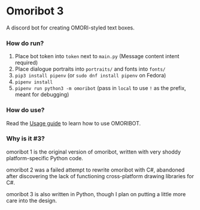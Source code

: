 # Omoribot 3

A discord bot for creating OMORI-styled text boxes.

### How do run?

1. Place bot token into `token` next to `main.py` (Message content intent required)
2. Place dialogue portraits into `portraits/` and fonts into `fonts/`
3. `pip3 install pipenv` (or `sudo dnf install pipenv` on Fedora)
4. `pipenv install`
5. `pipenv run python3 -m omoribot` (pass in `local` to use `!` as the prefix, meant for debugging)

### How do use?

Read the [Usage guide](USAGE.md) to learn how to use OMORIBOT.

### Why is it #3?

omoribot 1 is the original version of omoribot,
written with very shoddy platform-specific Python code.

omoribot 2 was a failed attempt to rewrite omoribot with C#, abandoned
after discovering the lack of functioning cross-platform drawing libraries
for C#.

omoribot 3 is also written in Python, though I plan on putting a little more care into the design.
